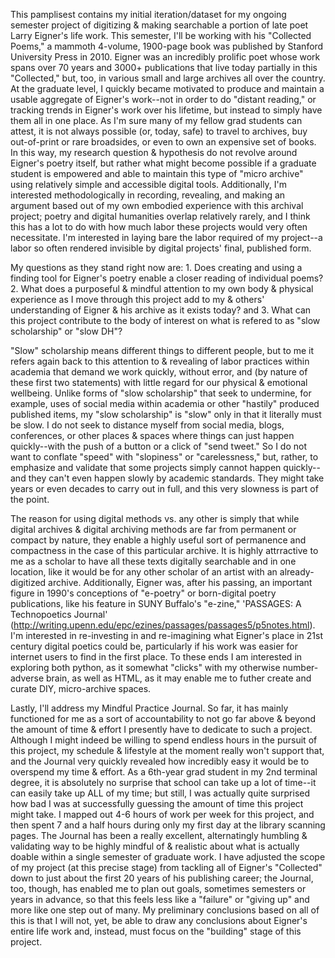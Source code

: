 This pamplisest contains my initial iteration/dataset for my ongoing semester project of digitizing & making searchable a portion of late poet Larry Eigner's life work. This semester, I'll be working with his "Collected Poems," a mammoth 4-volume, 1900-page book was published by Stanford University Press in 2010. Eigner was an incredibly prolific poet whose work spans over 70 years and 3000+ publications that live today partially in this "Collected," but, too, in various small and large archives all over the country. At the graduate level, I quickly became motivated to produce and maintain a usable aggregate of Eigner's work--not in order to do "distant reading," or tracking trends in Eigner's work over his lifetime, but instead to simply have them all in one place. As I'm sure many of my fellow grad students can attest, it is not always possible (or, today, safe) to travel to archives, buy out-of-print or rare broadsides, or even to own an expensive set of books. In this way, my research question & hypothesis do not revolve around Eigner's poetry itself, but rather what might become possible if a graduate student is empowered and able to maintain this type of "micro archive" using relatively simple and accessible digital tools. Additionally, I'm interested methodologically in recording, revealing, and making an argument based out of my own embodied experience with this archival project; poetry and digital humanities overlap relatively rarely, and I think this has a lot to do with how much labor these projects would very often necessitate. I'm interested in laying bare the labor required of my project--a labor so often rendered invisible by digital projects' final, published form. 

My questions as they stand right now are: 1. Does creating and using a finding tool for Eigner's poetry enable a closer reading of individual poems? 2. What does a purposeful & mindful attention to my own body & physical experience as I move through this project add to my & others' understanding of Eigner & his archive as it exists today? and 3. What can this project contribute to the body of interest on what is refered to as "slow scholarship" or "slow DH"? 

"Slow" scholarship means different things to different people, but to me it refers again back to this attention to & revealing of labor practices within academia that demand we work quickly, without error, and (by nature of these first two statements) with little regard for our physical & emotional wellbeing. Unlike forms of "slow scholarship" that seek to undermine, for example, uses of social media within academia or other "hastily" produced published items, my "slow scholarship" is "slow" only in that it literally must be slow. I do not seek to distance myself from social media, blogs, conferences, or other places & spaces where things can just happen quickly--with the push of a button or a click of "send tweet." So I do not want to conflate "speed" with "slopiness" or "carelessness," but, rather, to emphasize and validate that some projects simply cannot happen quickly--and they can't even happen slowly by academic standards. They might take years or even decades to carry out in full, and this very slowness is part of the point. 

The reason for using digital methods vs. any other is simply that while digital archives & digital archiving methods are far from permanent or compact by nature, they enable a highly useful sort of permanence and compactness in the case of this particular archive. It is highly attrractive to me as a scholar to have all these texts digitally searchable and in one location, like it would be for any other scholar of an artist with an already-digitized archive. Additionally, Eigner was, after his passing, an important figure in 1990's conceptions of "e-poetry" or born-digital poetry publications, like his feature in SUNY Buffalo's "e-zine," 'PASSAGES: A Technopoetics Journal' (http://writing.upenn.edu/epc/ezines/passages/passages5/p5notes.html). I'm interested in re-investing in and re-imagining what Eigner's place in 21st century digital poetics could be, particularly if his work was easier for internet users to find in the first place. To these ends I am interested in exploring both python, as it somewhat "clicks" with my otherwise number-adverse brain, as well as HTML, as it may enable me to futher create and curate DIY, micro-archive spaces. 

Lastly, I'll address my Mindful Practice Journal. So far, it has mainly functioned for me as a sort of accountability to not go far above & beyond the amount of time & effort I presently have to dedicate to such a project. Although I might indeed be willing to spend endless hours in the pursuit of this project, my schedule & lifestyle at the moment really won't support that, and the Journal very quickly revealed how incredibly easy it would be to overspend my time & effort. As a 6th-year grad student in my 2nd terminal degree, it is absolutely no surprise that school can take up a lot of time--it can easily take up ALL of my time; but still, I was actually quite surprised how bad I was at successfully guessing the amount of time this project might take. I mapped out 4-6 hours of work per week for this project, and then spent 7 and a half hours during only my first day at the library scanning pages. The Journal has been a really excellent, alternatingly humbling & validating way to be highly mindful of & realistic about what is actually doable within a single semester of graduate work. I have adjusted the scope of my project (at this precise stage) from tackling all of Eigner's "Collected" down to just about the first 20 years of his publishing career; the Journal, too, though, has enabled me to plan out goals, sometimes semesters or years in advance, so that this feels less like a "failure" or "giving up" and more like one step out of many. My preliminary conclusions based on all of this is that I will not, yet, be able to draw any conclusions about Eigner's entire life work and, instead, must focus on the "building" stage of this project. 
